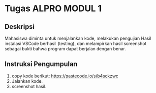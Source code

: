 # Tugas ALPRO MODUL 1

## Deskripsi
Mahasiswa diminta untuk menjalankan kode, melakukan pengujian Hasil instalasi VSCode berhasil (testing), dan melampirkan hasil screenshot sebagai bukti bahwa program dapat berjalan dengan benar.

## Instruksi Pengumpulan
1. copy kode berikut: https://pastecode.io/s/b4sckzwc
2. Jalankan kode.
3. screenshot hasil.

